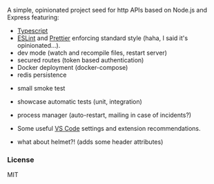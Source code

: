A simple, opinionated project seed for http APIs based on Node.js and Express featuring:

* [Typescript](www.typescriptlang.org)
* [ESLint](https://eslint.org/) and [Prettier](https://prettier.io/) enforcing standard style (haha, I said it's opinionated...).
* dev mode (watch and recompile files, restart server)
* secured routes (token based authentication)
* Docker deployment (docker-compose)
* redis persistence

- small smoke test

* showcase automatic tests (unit, integration)

* process manager (auto-restart, mailing in case of incidents?)
* Some useful [VS Code](https://code.visualstudio.com/) settings and extension recommendations.
* what about helmet?! (adds some header attributes)

### License

MIT
